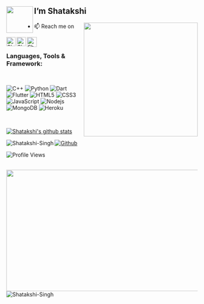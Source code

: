 
<h2><img align="left" src="https://media.giphy.com/media/ZZeVArRYe05EnhZT4l/giphy.gif" width="70"  >I’m Shatakshi </h2>

<img align="right" src="https://media.giphy.com/media/CwTvSiWflgCGKgz5eb/giphy.gif" width="300" style="max-width:100%;">

- 📫 Reach me on 
<p align="left">
 
   <a href="https://www.linkedin.com/in/shatakshi-singh-5b750b18b/">
    <img align="left" alt="Shatakshi Singh | Linkedin" width="24px" src="https://github.com/TheDudeThatCode/TheDudeThatCode/blob/master/Assets/Linkedin.svg" />
  </a>
  <a href="https://www.instagram.com/s.shatakshi/">
    <img align="left" alt="Shatakshi Singh | Instagram" width="24px" src="https://github.com/TheDudeThatCode/TheDudeThatCode/blob/master/Assets/Instagram.svg" />
  </a>
  <a href="mailto:ss8664@srmist.edu.in">
    <img align="left" alt=" Shatakshi Singh| Gmail" width="26px" src="https://github.com/TheDudeThatCode/TheDudeThatCode/blob/master/Assets/Gmail.svg" />
  </a>

</p>
<br>



### Languages, Tools & Framework:

<br>

![C++](https://img.shields.io/badge/C%2B%2B-00599C?style=flat-square&logo=C%2B%2B&logoColor=red")
![Python](https://img.shields.io/badge/-Python-black?style=flat-square&logo=Python)
![Dart](https://img.shields.io/badge/-Dart-E34F26?style=flat-square&logo=Dart)
![Flutter](https://img.shields.io/badge/-Flutter-teal?style=flat-square&logo=Flutter)
![HTML5](https://img.shields.io/badge/-HTML5-E34F26?style=flat-square&logo=html5&logoColor=white)
![CSS3](https://img.shields.io/badge/-CSS3-1572B6?style=flat-square&logo=css3)
![JavaScript](https://img.shields.io/badge/-JavaScript-black?style=flat-square&logo=javascript)
![Nodejs](https://img.shields.io/badge/-Nodejs-black?style=flat-square&logo=Node.js)
![MongoDB](https://img.shields.io/badge/-MongoDB-black?style=flat-square&logo=mongodb)
![Heroku](https://img.shields.io/badge/-Heroku-430098?style=flat-square&logo=heroku)

<br>

[![Shatakshi's github stats](https://github-readme-stats.vercel.app/api?username=shatakshi-singh&theme=tokyonight)](https://github.com/shatakshi-singh/github-readme-stats)

<img align="left" src="https://github-readme-stats.vercel.app/api/top-langs/?username=shatakshi-singh&theme=radical&layout=compact&hide=html" alt="Shatakshi-Singh" /> 

[![Github](https://img.shields.io/github/followers/shatakshi-singh?label=Follow&style=social)](https://github.com/shatakshi-singh)


![Profile Views](https://komarev.com/ghpvc/?username=Shatakshi-Singh&color=brightgreen)

<br>

<img align="left" height="320" width="860" src="https://activity-graph.herokuapp.com/graph?username=Shatakshi-Singh&theme=react-dark"/>

<br>
<img align="left" src="https://github-readme-streak-stats.herokuapp.com/?user=Shatakshi-Singh&theme=tokyonight_duo" alt="Shatakshi-Singh" />

<!---
Shatakshi-Singh/Shatakshi-Singh is a ✨ special ✨ repository because its `README.md` (this file) appears on your GitHub profile.
You can click the Preview link to take a look at your changes.
--->

